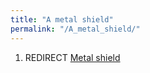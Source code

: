 ```yaml
---
title: "A metal shield"
permalink: "/A_metal_shield/"
---
```


1.  REDIRECT [Metal shield](Metal_shield "wikilink")